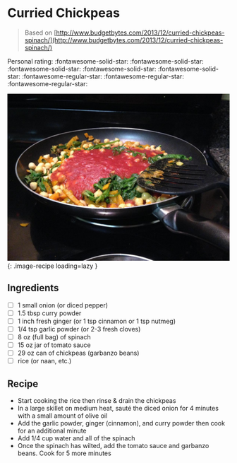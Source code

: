 <!-- Needs Manual Review -->

# Curried Chickpeas

> Based on [http://www.budgetbytes.com/2013/12/curried-chickpeas-spinach/](http://www.budgetbytes.com/2013/12/curried-chickpeas-spinach/)

<!-- {cts} rating=2; (User can specify rating on scale of 1-5) -->

Personal rating: :fontawesome-solid-star: :fontawesome-solid-star: :fontawesome-solid-star: :fontawesome-solid-star: :fontawesome-solid-star: :fontawesome-regular-star: :fontawesome-regular-star: :fontawesome-regular-star:

<!-- {cte} -->

<!-- {cts} name_image=curried_chickpeas.jpg; (User can specify image name) -->

![curried_chickpeas.jpg](./curried_chickpeas.jpg){: .image-recipe loading=lazy }

<!-- {cte} -->

## Ingredients

* [ ] 1 small onion (or diced pepper)
* [ ] 1.5 tbsp curry powder
* [ ] 1 inch fresh ginger (or 1 tsp cinnamon or 1 tsp nutmeg)
* [ ] 1/4 tsp garlic powder (or 2-3 fresh cloves)
* [ ] 8 oz (full bag) of spinach
* [ ] 15 oz jar of tomato sauce
* [ ] 29 oz can of chickpeas (garbanzo beans)
* [ ] rice (or naan, etc.)

## Recipe

* Start cooking the rice then rinse & drain the chickpeas
* In a large skillet on medium heat, sauté the diced onion for 4 minutes with a small amount of olive oil
* Add the garlic powder, ginger (cinnamon), and curry powder then cook for an additional minute
* Add 1/4 cup water and all of the spinach
* Once the spinach has wilted, add the tomato sauce and garbanzo beans. Cook for 5 more minutes
